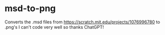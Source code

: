 # msd-to-png
Converts the .msd files from https://scratch.mit.edu/projects/1076996780 to .png's
I can't code very well so thanks ChatGPT!
